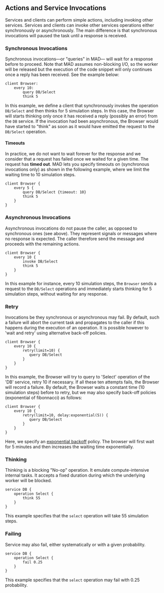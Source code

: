 ## Actions and Service Invocations

Services and clients can perform simple actions, including invoking other services. Services and clients can invoke 
other services operations either synchronously or asynchronously. The main difference is that synchronous invocations 
will paused the task until a response is received. 

### Synchronous Invocations
Synchronous invocations&mdash;or "queries" in MAD&mdash; will wait for a response before to proceed. Note that
MAD assumes non-blocking I/O, so the worker will be released but the execution of the code snippet will only continues
once a reply has been received. See the example below:

    client Browser:
        every 10:
            query DB/Select
            think 5
            
In this example, we define a client that synchronously invokes the operation `DB/Select` and then thinks for 5 simulation
steps. In this case, the Browser will starts thinking only once it has received a reply (possibly an error) from the `DB`
service. If the invocation had been asynchronous, the Browser would have started to "think" as soon as it would have emitted
the request to the `DB/Select` operation.

#### Timeouts

In practice, we do not want to wait forever for the response and we consider that a request has failed once we waited 
for a given time. The request has **timed out**. MAD lets you specify timeouts on (synchronous invocations only) as shown
in the following example, where we limit the waiting time to 10 simulation steps.

    client Browser {
        every 5 {
            query DB/Select {timeout: 10}
            think 5
        }
    }


### Asynchronous Invocations
Asynchronous invocations do not pause the caller, as opposed to synchronous ones (see above). They represent signals or 
messages where no response is expected. The caller therefore send the message and proceeds with the remaining actions.

    client Browser {
        every 10 {
            invoke DB/Select
            think 5
        }
    }

In this example for instance, every 10 simulation steps, the `Browser` sends a request to the `DB/Select` operations and 
immediately starts thinking for 5 simulation steps, without waiting for any response.

### Retry
Invocations be they synchronous or asynchronous may fail. By default, such a failure will abort the current task and 
propagates to the caller if this happens during the execution of an operation. It is possible however to 'wait and retry'
using alternative back-off policies.

    client Browser {
        every 10 {
            retry(limit=10) {
               query DB/Select
            }
        }
    }

In this example, the Browser will try to query to 'Select' operation of the 'DB' service, retry 10 if necessary. If all these
ten attempts fails, the Browser will record a failure. By default, the Browser waits a constant time (10 simulation steps)
before to retry, but we may also specify back-off policies (exponential of fibonnacci) as follows:

    client Browser {
        every 10 {
            retry(limit=10, delay:exponential(5)) {
               query DB/Select
            }
        }
    }
Here, we specify an [exponential backoff](https://en.wikipedia.org/wiki/Exponential_backoff) policy. The browser will first
wait for 5 minutes and then increases the waiting time exponentially. 


### Thinking
Thinking is a blocking "No-op" operation. It emulate compute-intensive internal tasks. It accepts a fixed duration during
which the underlying worker will be blocked. 

    service DB {
        operation Select {
            think 55
        }
    }
  
 This example specifies that the `select` operation will take 55 simulation steps.
 
### Failing
 
Service may also fail, either systematically or with a given probability.
    
    service DB {
        operation Select {
            fail 0.25
        }
    }
This example specifies that the `select` operation may fail with 0.25 probability.
